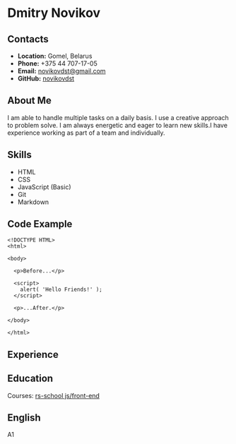 # Dmitry Novikov
## Contacts
* **Location:** Gomel, Belarus
* **Phone:** +375 44 707-17-05
* **Email:** novikovdst@gmail.com
* **GitHub:** [novikovdst](https://github.com/novikovdst)
## About Me
I am able to handle multiple tasks on a daily basis. I use a creative approach to problem solve.
I am always energetic and eager to learn new skills.I have experience working as part of a team and individually.

## Skills
*  HTML
*  CSS
*  JavaScript (Basic)
*  Git
*  Markdown
## Code Example
```
<!DOCTYPE HTML>
<html>

<body>

  <p>Before...</p>

  <script>
    alert( 'Hello Friends!' );
  </script>

  <p>...After.</p>

</body>

</html>
```
## Experience

## Education
Courses:
[rs-school js/front-end](https://rs.school/js-stage0/)

## English
A1
